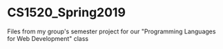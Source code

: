 # CS1520_Spring2019
Files from my group's semester project for our "Programming Languages for Web Development" class
